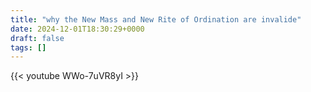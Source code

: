 ```yaml
---
title: "why the New Mass and New Rite of Ordination are invalide"
date: 2024-12-01T18:30:29+0000
draft: false
tags: []
---
```


{{< youtube WWo-7uVR8yI >}}
